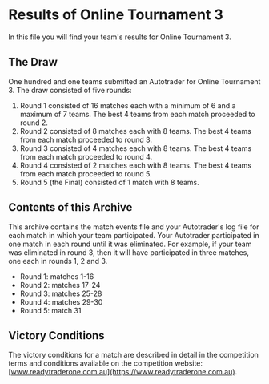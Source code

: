 # Results of Online Tournament 3

In this file you will find your team's results for Online Tournament 3.

## The Draw

One hundred and one teams submitted an Autotrader for Online Tournament 3. The
draw consisted of five rounds:

1. Round 1 consisted of 16 matches each with a minimum of 6 and a maximum of 7
teams. The best 4 teams from each match proceeded to round 2.
2. Round 2 consisted of 8 matches each with 8 teams. The best 4 teams from each
match proceeded to round 3.
3. Round 3 consisted of 4 matches each with 8 teams. The best 4 teams from each
match proceeded to round 4.
4. Round 4 consisted of 2 matches each with 8 teams. The best 4 teams from each
match proceeded to round 5.
5. Round 5 (the Final) consisted of 1 match with 8 teams.

## Contents of this Archive

This archive contains the match events file and your Autotrader's log file for
each match in which your team participated. Your Autotrader participated in one
match in each round until it was eliminated. For example, if your team was
eliminated in round 3, then it will have participated in three matches, one
each in rounds 1, 2 and 3.

* Round 1: matches 1-16
* Round 2: matches 17-24
* Round 3: matches 25-28
* Round 4: matches 29-30
* Round 5: match 31

## Victory Conditions

The victory conditions for a match are described in detail in the competition
terms and conditions available on the competition website:
[www.readytraderone.com.au](https://www.readytraderone.com.au).
